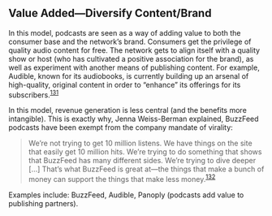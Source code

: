Value Added—Diversify Content/Brand
 -----------------------------------
 
 In this model, podcasts are seen as a way of adding value to both the consumer base and the network’s brand. Consumers get the privilege of quality audio content for free. The network gets to align itself with a quality show or host (who has cultivated a positive association for the brand), as well as experiment with another means of publishing content. For example, Audible, known for its audiobooks, is currently building up an arsenal of high-quality, original content in order to “enhance” its offerings for its subscribers.<sup><a href=../citations/index.html>131</a></sup> 

 In this model, revenue generation is less central (and the benefits more intangible). This is exactly why, Jenna Weiss-Berman explained, BuzzFeed podcasts have been exempt from the company mandate of virality: 

 > We’re not trying to get 10 million listens. We have things on the site that easily get 10 million hits. We’re trying to do something that shows that BuzzFeed has many different sides. We’re trying to dive deeper [...] That’s what BuzzFeed is great at—the things that make a bunch of money can support the things that make less money.<sup><a href=../citations/index.html>132</a></sup> 

 Examples include: BuzzFeed, Audible, Panoply (podcasts add value to publishing partners). 


